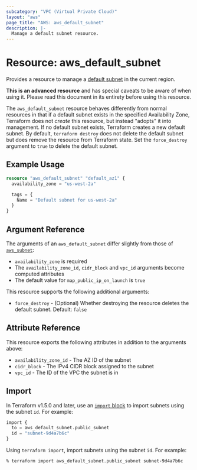 ```yaml
---
subcategory: "VPC (Virtual Private Cloud)"
layout: "aws"
page_title: "AWS: aws_default_subnet"
description: |-
  Manage a default subnet resource.
---
```


# Resource: aws_default_subnet

Provides a resource to manage a [default subnet](http://docs.aws.amazon.com/AmazonVPC/latest/UserGuide/default-vpc.html#default-vpc-basics) in the current region.

**This is an advanced resource** and has special caveats to be aware of when using it. Please read this document in its entirety before using this resource.

The `aws_default_subnet` resource behaves differently from normal resources in that if a default subnet exists in the specified Availability Zone, Terraform does not _create_ this resource, but instead "adopts" it into management.
If no default subnet exists, Terraform creates a new default subnet.
By default, `terraform destroy` does not delete the default subnet but does remove the resource from Terraform state.
Set the `force_destroy` argument to `true` to delete the default subnet.

## Example Usage

```terraform
resource "aws_default_subnet" "default_az1" {
  availability_zone = "us-west-2a"

  tags = {
    Name = "Default subnet for us-west-2a"
  }
}
```

## Argument Reference

The arguments of an `aws_default_subnet` differ slightly from those of [`aws_subnet`](subnet.html):

* `availability_zone` is required
* The `availability_zone_id`, `cidr_block` and `vpc_id` arguments become computed attributes
* The default value for `map_public_ip_on_launch` is `true`

This resource supports the following additional arguments:

* `force_destroy` - (Optional) Whether destroying the resource deletes the default subnet. Default: `false`

## Attribute Reference

This resource exports the following attributes in addition to the arguments above:

* `availability_zone_id` - The AZ ID of the subnet
* `cidr_block` - The IPv4 CIDR block assigned to the subnet
* `vpc_id` - The ID of the VPC the subnet is in

## Import

In Terraform v1.5.0 and later, use an [`import` block](https://developer.hashicorp.com/terraform/language/import) to import subnets using the subnet `id`. For example:

```terraform
import {
  to = aws_default_subnet.public_subnet
  id = "subnet-9d4a7b6c"
}
```

Using `terraform import`, import subnets using the subnet `id`. For example:

```console
% terraform import aws_default_subnet.public_subnet subnet-9d4a7b6c
```
